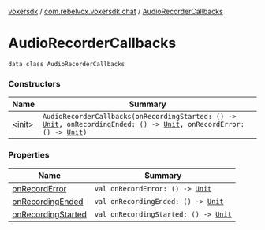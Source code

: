 [voxersdk](../../index.md) / [com.rebelvox.voxersdk.chat](../index.md) / [AudioRecorderCallbacks](./index.md)

# AudioRecorderCallbacks

`data class AudioRecorderCallbacks`

### Constructors

| Name | Summary |
|---|---|
| [&lt;init&gt;](-init-.md) | `AudioRecorderCallbacks(onRecordingStarted: () -> `[`Unit`](https://kotlinlang.org/api/latest/jvm/stdlib/kotlin/-unit/index.html)`, onRecordingEnded: () -> `[`Unit`](https://kotlinlang.org/api/latest/jvm/stdlib/kotlin/-unit/index.html)`, onRecordError: () -> `[`Unit`](https://kotlinlang.org/api/latest/jvm/stdlib/kotlin/-unit/index.html)`)` |

### Properties

| Name | Summary |
|---|---|
| [onRecordError](on-record-error.md) | `val onRecordError: () -> `[`Unit`](https://kotlinlang.org/api/latest/jvm/stdlib/kotlin/-unit/index.html) |
| [onRecordingEnded](on-recording-ended.md) | `val onRecordingEnded: () -> `[`Unit`](https://kotlinlang.org/api/latest/jvm/stdlib/kotlin/-unit/index.html) |
| [onRecordingStarted](on-recording-started.md) | `val onRecordingStarted: () -> `[`Unit`](https://kotlinlang.org/api/latest/jvm/stdlib/kotlin/-unit/index.html) |
